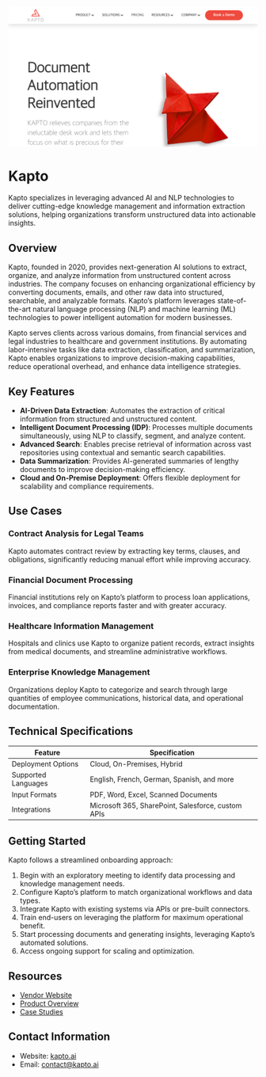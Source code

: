 ![Kapto  ](./assets/kapto.png)

# Kapto  
  
Kapto specializes in leveraging advanced AI and NLP technologies to deliver cutting-edge knowledge management and information extraction solutions, helping organizations transform unstructured data into actionable insights.  

## Overview  
Kapto, founded in 2020, provides next-generation AI solutions to extract, organize, and analyze information from unstructured content across industries. The company focuses on enhancing organizational efficiency by converting documents, emails, and other raw data into structured, searchable, and analyzable formats. Kapto’s platform leverages state-of-the-art natural language processing (NLP) and machine learning (ML) technologies to power intelligent automation for modern businesses.  

Kapto serves clients across various domains, from financial services and legal industries to healthcare and government institutions. By automating labor-intensive tasks like data extraction, classification, and summarization, Kapto enables organizations to improve decision-making capabilities, reduce operational overhead, and enhance data intelligence strategies.  

## Key Features  
- **AI-Driven Data Extraction**: Automates the extraction of critical information from structured and unstructured content.  
- **Intelligent Document Processing (IDP)**: Processes multiple documents simultaneously, using NLP to classify, segment, and analyze content.  
- **Advanced Search**: Enables precise retrieval of information across vast repositories using contextual and semantic search capabilities.  
- **Data Summarization**: Provides AI-generated summaries of lengthy documents to improve decision-making efficiency.  
- **Cloud and On-Premise Deployment**: Offers flexible deployment for scalability and compliance requirements.  

## Use Cases  
### Contract Analysis for Legal Teams  
Kapto automates contract review by extracting key terms, clauses, and obligations, significantly reducing manual effort while improving accuracy.  

### Financial Document Processing  
Financial institutions rely on Kapto’s platform to process loan applications, invoices, and compliance reports faster and with greater accuracy.  

### Healthcare Information Management  
Hospitals and clinics use Kapto to organize patient records, extract insights from medical documents, and streamline administrative workflows.  

### Enterprise Knowledge Management  
Organizations deploy Kapto to categorize and search through large quantities of employee communications, historical data, and operational documentation.  

## Technical Specifications  

| Feature              | Specification                        |  
|----------------------|--------------------------------------|  
| Deployment Options   | Cloud, On-Premises, Hybrid           |  
| Supported Languages  | English, French, German, Spanish, and more |  
| Input Formats        | PDF, Word, Excel, Scanned Documents |  
| Integrations         | Microsoft 365, SharePoint, Salesforce, custom APIs |  

## Getting Started  
Kapto follows a streamlined onboarding approach:  
1. Begin with an exploratory meeting to identify data processing and knowledge management needs.  
2. Configure Kapto’s platform to match organizational workflows and data types.  
3. Integrate Kapto with existing systems via APIs or pre-built connectors.  
4. Train end-users on leveraging the platform for maximum operational benefit.  
5. Start processing documents and generating insights, leveraging Kapto’s automated solutions.  
6. Access ongoing support for scaling and optimization.  

## Resources  
- [Vendor Website](https://www.kapto.ai/)  
- [Product Overview](https://www.kapto.ai/product)  
- [Case Studies](https://www.kapto.ai/resources)  

## Contact Information  
- Website: [kapto.ai](https://www.kapto.ai/)  
- Email: contact@kapto.ai  
